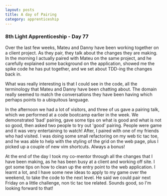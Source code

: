 ```yaml
---
layout: posts
title: A day of Pairing
category: apprenticeship
---
```


### 8th Light Apprenticeship - Day 77

Over the last few weeks, Mateu and Danny have been working together on a client project. As they pair, they talk about the changes they are making. In the morning I actually paired with Mateu on the same project, and he carefully explained some background on the application, showed me the spike code he has put together, and we set about TDD-ing the changes back in.

<!--break--> 

What was really interesting is that I could see in the code, all the terminology that Mateu and Danny have been chatting about. The domain really seemed to match the conversations they have been having which perhaps points to a ubiquitous language.

In the afternoon we had a lot of visitors, and three of us gave a pairing talk, which we performed at a code bootcamp earlier in the week. We demonstrated 'bad' pairing, gave some tips on what is good and what is not so good, then asked two people to try out 'good' pairing. People were game and it was very entertaining to watch!  After, I paired with one of my friends who had visited. I was doing some small refactoring on my web tic tac toe, and he was able to help with the styling of the grid on the web page, plus I picked up a couple of new vim shortcuts. Always a bonus! 

At the end of the day I took my co-mentor through all the changes that I have been making, as he has been busy at a client and working off site. I got some tips on how to clean up the entry point to the web application. I learnt a lot, and I have some new ideas to apply to my game over the weekend, to take the code to the next level. He said we could pair next Friday on a little challenge, non tic tac toe related. Sounds good, so I'm looking forward to that!

